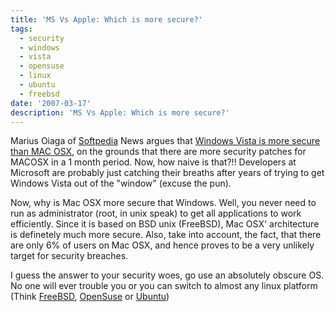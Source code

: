 ```yaml
---
title: 'MS Vs Apple: Which is more secure?'
tags:
  - security
  - windows
  - vista
  - opensuse
  - linux
  - ubuntu
  - freebsd
date: '2007-03-17'
description: 'MS Vs Apple: Which is more secure?'
---
```


Marius Oiaga of [Softpedia][0] News argues that [Windows Vista is more secure than MAC OSX][1], on the grounds that there are more security patches for MACOSX in a 1 month period. Now, how naive is that?!! Developers at Microsoft are probably just catching their breaths after years of trying to get Windows Vista out of the "window" (excuse the pun).

Now, why is Mac OSX more secure that Windows. Well, you never need to run as administrator (root, in unix speak) to get all applications to work efficiently. Since it is based on BSD unix (FreeBSD), Mac OSX' architecture is definetely much more secure. Also, take into account, the fact, that there are only 6% of users on Mac OSX, and hence proves to be a very unlikely target for security breaches.

I guess the answer to your security woes, go use an absolutely obscure OS. No one will ever trouble you or you can switch to almost any linux platform (Think [FreeBSD][2], [OpenSuse][3] or [Ubuntu][4])

[0]: http://www.softpedia.com/
[1]: http://news.softpedia.com/news/Windows-Vista-More-Secure-than-Mac-OS-X-49487.shtml
[2]: http://www.google.co.in/url?sa=t&ct=res&cd=1&url=http%3A%2F%2Fwww.freebsd.org%2F&ei=ucr7ReSADZqksALhi8jsDg&usg=__gClc_OV6MQNpLPeQPoqlxj0nj50=&sig2=RNJPU0swzl7A-WS-wWRzaQ
[3]: http://www.google.co.in/url?sa=t&ct=res&cd=1&url=http%3A%2F%2Fwww.opensuse.org%2F&ei=tcr7RYS-D6i0sAL3zYXnDg&usg=__86AC-jrJroIybeDdZDNvQU0Ja4I=&sig2=XrYt_ab6348sdmt8dJPqkw
[4]: http://www.google.co.in/url?sa=t&ct=res&cd=1&url=http%3A%2F%2Fwww.ubuntu.com%2F&ei=v8r7RbmsJJWisALssP3lDg&usg=__4QTMs1DXM_6D16Pjwdd35LWEgwg=&sig2=3AQ5XUC8wVNjpZ41UXqzVg
